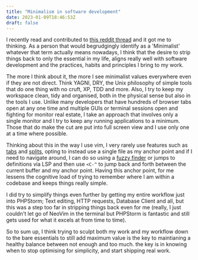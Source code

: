 ```yaml
---
title: "Minimalism in software development"
date: 2023-01-09T18:46:53Z
draft: false
---
```


I recently read and contributed to [this reddit thread](https://www.reddit.com/r/minimalism/comments/zzlce3/minimalism_as_a_guiding_principle_in_software/) and it got me to thinking.
As a person that would begrudgingly identify as a 'Minimalist' whatever that term actually means nowadays, I think that the desire to strip things back to only the essential in my life, aligns
really well with software development and the practices, habits and principles I bring to my work.

The more I think about it, the more I see minimalist values everywhere even if they are not direct. Think YAGNI, DRY, the Unix philosophy of simple tools that do one thing with no cruft, XP, TDD and more. Also,
I try to keep my workspace clean, tidy and organised, both in the physical sense but also in the tools I use. Unlike many developers that have hundreds of browser tabs open at any one time and multiple GUIs or terminal sessions
open and fighting for monitor real estate, I take an approach that involves only a single monitor and I try to keep any running applications to a minimum. Those that do make the cut are put into full screen view and I use only one 
at a time where possible. 

Thinking about this in the way I use vim, I very rarely use features such as [tabs](https://vim.fandom.com/wiki/Using_tab_pages) and [splits](https://thoughtbot.com/blog/vim-splits-move-faster-and-more-naturally), opting to instead use a single file as my anchor point and if I need to navigate around, I can do so using a 
[fuzzy finder](https://github.com/nvim-telescope/telescope.nvim) or jumps to definitions via LSP and then use `<C-^` to jump back and forth between the current buffer and my anchor point. Having this anchor point, for me lessens the cognitive load of trying to remember where
I am within a codebase and keeps things really simple.

I did try to simplify things even further by getting my entire workflow just into PHPStorm; Text editing, HTTP requests, Database Client and all, but this was a step too far in stripping things back even for me (really, I just couldn't let
go of NeoVim in the terminal but PHPStorm is fantastic and still gets used for what it excels at from time to time).

So to sum up, I think trying to sculpt both my work and my workflow down to the bare essentials to still add maximum value is the key to maintianing a healthy balance between not enough and too much. the key is in knowing when to stop
optimising for simplicity, and start shipping real work.
